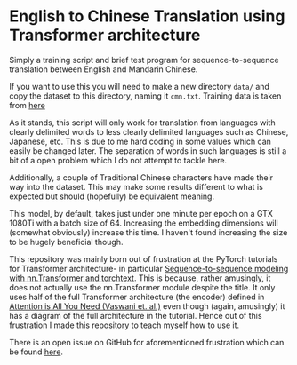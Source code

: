 # English to Chinese Translation using Transformer architecture

Simply a training script and brief test program for sequence-to-sequence translation between English and Mandarin Chinese.

If you want to use this you will need to make a new directory `data/` and copy the dataset to this directory, naming it `cmn.txt`.
Training data is taken from [here](https://www.manythings.org/anki/)

As it stands, this script will only work for translation from languages with clearly delimited words to less clearly delimited
languages such as Chinese, Japanese, etc. This is due to me hard coding in some values which can easily be changed later.
The separation of words in such languages is still a bit of a open problem which I do not attempt to tackle here.

Additionally, a couple of Traditional Chinese characters have made their way into the dataset. This may make some results different to what is expected but
should (hopefully) be equivalent meaning.

This model, by default, takes just under one minute per epoch on a GTX 1080Ti with a batch size of 64.
Increasing the embedding dimensions will (somewhat obviously) increase this time. I haven't found increasing the size to be hugely beneficial though.

This repository was mainly born out of frustration at the PyTorch tutorials for Transformer architecture- in particular [Sequence-to-sequence modeling with nn.Transformer and torchtext](https://pytorch.org/tutorials/beginner/transformer_tutorial.html). This is because, rather amusingly, it does not actually use the nn.Transformer module despite the title. It only uses half of the full Transformer architecture (the encoder) defined in [Attention is All You Need (Vaswani et. al.)](https://arxiv.org/abs/1706.03762) even though (again, amusingly) it has a diagram of the full architecture in the tutorial. Hence out of this frustration I made this repository to teach myself how to use it.

There is an open issue on GitHub for aforementioned frustration which can be found [here](https://github.com/pytorch/tutorials/issues/719).
